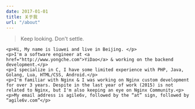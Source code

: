 ```yaml
---
date: 2017-01-01
title: 关于我
url: "/about"
---
```



<!--more-->

<div class="en post-container">
    <blockquote>
        Keep looking. Don't settle.
    </blockquote>

	<p>Hi, My name is liuwei and live in Beijing. </p>
	<p>I'm a software engineer at <a href="http://www.yongche.com">YiDao</a> & working on the backend development.</p>
	<p>I specialize in C, I have some limited experience with PHP, Java, Golang, Lua, HTML/CSS, Android.</p>
	<p>I'm familiar with Nginx & I was working on Nginx custom development for over 3 years. Despite in the last year of work (2015) is not related to Nginx, but I'm also keeping an eye on Nginx Community.<p>
	<p>My email address is agile6v, followed by the “at” sign, followed by “agile6v.com”</p>
</div>

